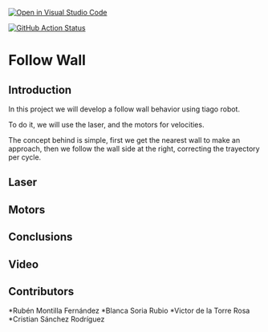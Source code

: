 [![Open in Visual Studio Code](https://classroom.github.com/assets/open-in-vscode-f059dc9a6f8d3a56e377f745f24479a46679e63a5d9fe6f495e02850cd0d8118.svg)](https://classroom.github.com/online_ide?assignment_repo_id=6883687&assignment_repo_type=AssignmentRepo)

[![GitHub Action
Status](https://github.com/Docencia-fmrico/follow_wall_cavros/workflows/main/badge.svg)](https://github.com/Docencia-fmrico/follow_wall_cavros)

# Follow Wall
## Introduction
In this project we will develop a follow wall behavior using tiago robot.

To do it, we will use the laser, and the motors for velocities.

The concept behind is simple, first we get the nearest wall to make an approach, then we follow the wall side at the right, correcting the trayectory per cycle.

## Laser

## Motors

## Conclusions

## Video

## Contributors
*Rubén Montilla Fernández
*Blanca Soria Rubio
*Victor de la Torre Rosa
*Cristian Sánchez Rodríguez 
